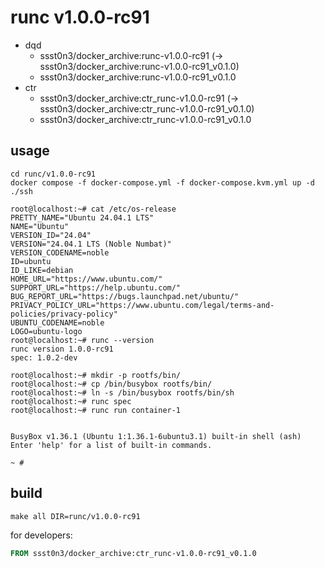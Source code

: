 # runc v1.0.0-rc91

* dqd
    * ssst0n3/docker_archive:runc-v1.0.0-rc91 (-> ssst0n3/docker_archive:runc-v1.0.0-rc91_v0.1.0)
    * ssst0n3/docker_archive:runc-v1.0.0-rc91_v0.1.0
* ctr
    * ssst0n3/docker_archive:ctr_runc-v1.0.0-rc91 (-> ssst0n3/docker_archive:ctr_runc-v1.0.0-rc91_v0.1.0)
    * ssst0n3/docker_archive:ctr_runc-v1.0.0-rc91_v0.1.0

## usage

```shell
cd runc/v1.0.0-rc91
docker compose -f docker-compose.yml -f docker-compose.kvm.yml up -d
./ssh
```

```shell
root@localhost:~# cat /etc/os-release 
PRETTY_NAME="Ubuntu 24.04.1 LTS"
NAME="Ubuntu"
VERSION_ID="24.04"
VERSION="24.04.1 LTS (Noble Numbat)"
VERSION_CODENAME=noble
ID=ubuntu
ID_LIKE=debian
HOME_URL="https://www.ubuntu.com/"
SUPPORT_URL="https://help.ubuntu.com/"
BUG_REPORT_URL="https://bugs.launchpad.net/ubuntu/"
PRIVACY_POLICY_URL="https://www.ubuntu.com/legal/terms-and-policies/privacy-policy"
UBUNTU_CODENAME=noble
LOGO=ubuntu-logo
root@localhost:~# runc --version
runc version 1.0.0-rc91
spec: 1.0.2-dev
```

```shell
root@localhost:~# mkdir -p rootfs/bin/
root@localhost:~# cp /bin/busybox rootfs/bin/
root@localhost:~# ln -s /bin/busybox rootfs/bin/sh
root@localhost:~# runc spec
root@localhost:~# runc run container-1


BusyBox v1.36.1 (Ubuntu 1:1.36.1-6ubuntu3.1) built-in shell (ash)
Enter 'help' for a list of built-in commands.

~ # 
```

## build

```shell
make all DIR=runc/v1.0.0-rc91
```

for developers:

```dockerfile
FROM ssst0n3/docker_archive:ctr_runc-v1.0.0-rc91_v0.1.0
```
